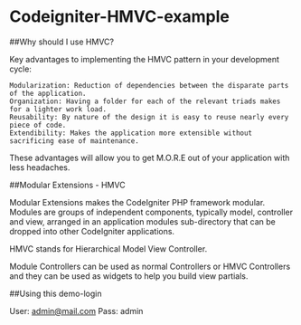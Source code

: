 Codeigniter-HMVC-example
========================

##Why should I use HMVC?

Key advantages to implementing the HMVC pattern in your development cycle:

    Modularization: Reduction of dependencies between the disparate parts of the application.
    Organization: Having a folder for each of the relevant triads makes for a lighter work load.
    Reusability: By nature of the design it is easy to reuse nearly every piece of code.
    Extendibility: Makes the application more extensible without sacrificing ease of maintenance.

These advantages will allow you to get M.O.R.E out of your application with less headaches.

##Modular Extensions - HMVC

Modular Extensions makes the CodeIgniter PHP framework modular. Modules are groups of independent components, typically model, controller and view, arranged in an application modules sub-directory that can be dropped into other CodeIgniter applications.

HMVC stands for Hierarchical Model View Controller.

Module Controllers can be used as normal Controllers or HMVC Controllers and they can be used as widgets to help you build view partials.

##Using this demo-login

User: admin@mail.com
Pass: admin
